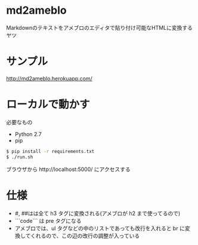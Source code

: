 # md2ameblo
Markdownのテキストをアメブロのエディタで貼り付け可能なHTMLに変換するヤツ

# サンプル
http://md2ameblo.herokuapp.com/

# ローカルで動かす
必要なもの

* Python 2.7
* pip

```sh
$ pip install -r requirements.txt
$ ./run.sh
```

ブラウザから http://localhost:5000/ にアクセスする

# 仕様
* #, ##はは全て h3 タグに変換される(アメブロが h2 まで使ってるので)
* \`\`\`code\`\`\` は pre タグになる
* アメブロでは、ul タグなどの中のリストであっても改行を入れると br に変換してくれるので、この辺の改行の調整が入っている
